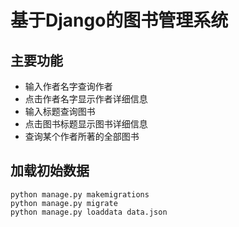 # 基于Django的图书管理系统

## 主要功能
* 输入作者名字查询作者
* 点击作者名字显示作者详细信息
* 输入标题查询图书
* 点击图书标题显示图书详细信息
* 查询某个作者所著的全部图书

## 加载初始数据
```shell
python manage.py makemigrations
python manage.py migrate
python manage.py loaddata data.json
```
